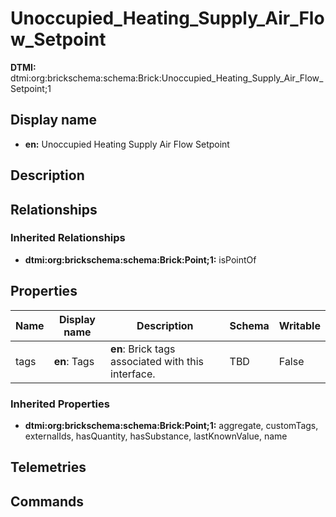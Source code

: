 # Unoccupied_Heating_Supply_Air_Flow_Setpoint
**DTMI:** dtmi:org:brickschema:schema:Brick:Unoccupied_Heating_Supply_Air_Flow_Setpoint;1
## Display name
- **en:** Unoccupied Heating Supply Air Flow Setpoint
## Description
## Relationships
### Inherited Relationships
* **dtmi:org:brickschema:schema:Brick:Point;1:** isPointOf
## Properties
|Name|Display name|Description|Schema|Writable|
|-|-|-|-|-|
|tags|**en**: Tags|**en**: Brick tags associated with this interface.|TBD|False|
### Inherited Properties
* **dtmi:org:brickschema:schema:Brick:Point;1:** aggregate, customTags, externalIds, hasQuantity, hasSubstance, lastKnownValue, name
## Telemetries
## Commands
